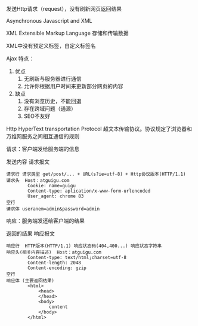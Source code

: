发送Http请求（request），没有刷新网页返回结果

Asynchronous Javascript and XML

XML Extensible Markup Language 存储和传输数据

XML中没有预定义标签，自定义标签名

Ajax 特点：
1. 优点
   1. 无刷新与服务器进行通信
   2. 允许你根据用户时间来更新部分网页的内容
2. 缺点
   1. 没有浏览历史，不能回退
   2. 存在跨域问题（通源）
   3. SEO不友好

Http
HyperText transportation Protocol 超文本传输协议。协议规定了浏览器和万维网服务之间相互通信的规则 

请求：客户端发给服务端的信息

发送内容 请求报文

```
请求行 请求类型 get/post/... + URL(s?ie=utf-8) + Http协议版本(HTTP/1.1)
请求头  Host：atguigu.com
        Cookie: name=guigu
        Content-type: aplication/x-www-form-urlencoded
        User_agent: chrome 83
空行
请求体 useranem=admin&password=admin
```

响应：服务端发还给客户端的结果

返回的结果 响应报文
```
响应行  HTTP版本(HTTP/1.1) 响应状态码(404,400...) 响应状态字符串
响应头(相关内容描述)  Host：atguigu.com
        Content-type: text/html;charset=utf-8
        Content-length: 2048
        Content-encoding: gzip
空行
响应体 (主要返回结果) 
        <html>
            <head>
            </head>
            <body>
                content
            </body>
        </html>
```
